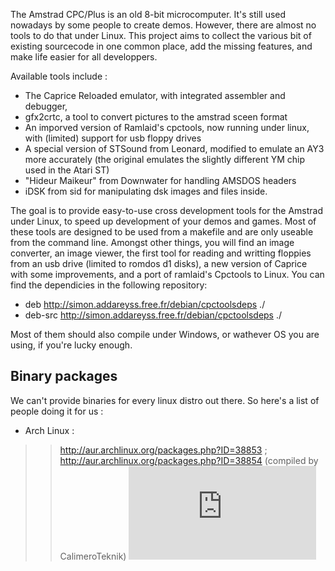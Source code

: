 The Amstrad CPC/Plus is an old 8-bit microcomputer. It's still used nowadays by some people to create demos. However, there are almost no tools to do that under Linux. This project aims to collect the various bit of existing sourcecode in one common place, add the missing features, and make life easier for all developpers.

Available tools include :
  * The Caprice Reloaded emulator, with integrated assembler and debugger,
  * gfx2crtc, a tool to convert pictures to the amstrad sceen format
  * An imporved version of Ramlaid's cpctools, now running under linux, with (limited) support for usb floppy drives
  * A special version of STSound from Leonard, modified to emulate an AY3 more accurately (the original emulates the slightly different YM chip used in the Atari ST)
  * "Hideur Maikeur" from Downwater for handling AMSDOS headers
  * iDSK from sid for manipulating dsk images and files inside.

The goal is to provide easy-to-use cross development tools for the Amstrad under Linux, to speed up development of your demos and games. Most of these tools are designed to be used from a makefile and are only useable from the command line. Amongst other things, you will find an image converter, an image viewer, the first tool for reading and writting floppies from an usb drive (limited to romdos d1 disks), a new version of Caprice with some improvements, and a port of ramlaid's Cpctools to Linux.
You can find the dependicies in the following repository:
  * deb http://simon.addareyss.free.fr/debian/cpctoolsdeps  ./
  * deb-src http://simon.addareyss.free.fr/debian/cpctoolsdeps ./



Most of them should also compile under Windows, or wathever OS you are using, if you're lucky enough.

## Binary packages ##
We can't provide binaries for every linux distro out there. So here's a list of people doing it for us :
  * Arch Linux :
> > http://aur.archlinux.org/packages.php?ID=38853 ; http://aur.archlinux.org/packages.php?ID=38854 (compiled by CalimeroTeknik)
[![](http://cpc-live.com/topsites/button.php?u=reloaded&uselessparam=.png)](http://cpc-live.com/topsites/)